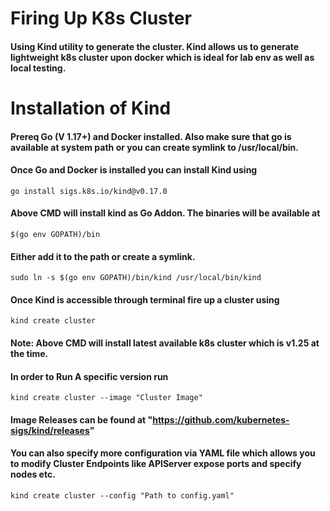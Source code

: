 # Firing Up K8s Cluster

#### Using Kind utility to generate the cluster. Kind allows us to generate lightweight k8s cluster upon docker which is ideal for lab env as well as local testing.


# Installation of Kind
####  Prereq Go (V 1.17+) and Docker installed. Also make sure that go is available at system path or you can create symlink to /usr/local/bin.

####  Once Go and Docker is installed you can install Kind using
```
go install sigs.k8s.io/kind@v0.17.0
```
####  Above CMD will install kind as Go Addon. The binaries will be available at

```
$(go env GOPATH)/bin
```
####  Either add it to the path or create a symlink. 
```
sudo ln -s $(go env GOPATH)/bin/kind /usr/local/bin/kind
```

####  Once Kind is accessible through terminal fire up a cluster using

```
kind create cluster

```
####  Note: Above CMD will install latest available k8s cluster which is v1.25 at the time.

####  In order to Run A specific version run

```
kind create cluster --image "Cluster Image"
```

####  Image Releases can be found at "https://github.com/kubernetes-sigs/kind/releases"

####  You can also specify more configuration via YAML file which allows you to modify Cluster Endpoints like APIServer expose ports and specify nodes etc.

```
kind create cluster --config "Path to config.yaml"
```
